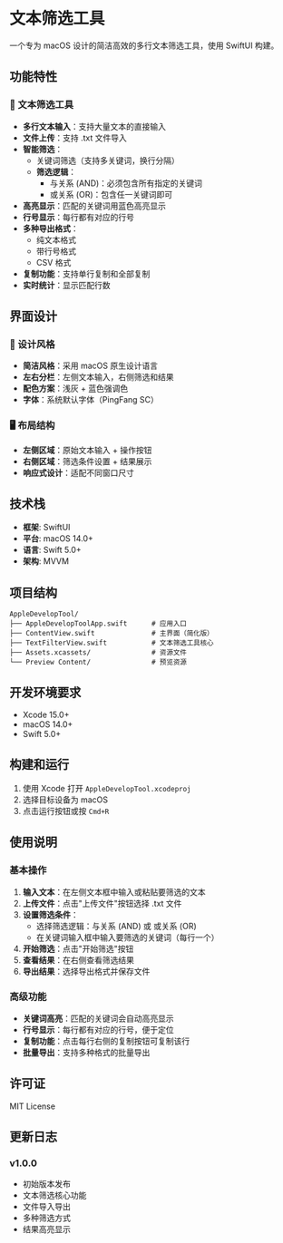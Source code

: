 # 文本筛选工具

一个专为 macOS 设计的简洁高效的多行文本筛选工具，使用 SwiftUI 构建。

## 功能特性

### 📝 文本筛选工具
- **多行文本输入**：支持大量文本的直接输入
- **文件上传**：支持 .txt 文件导入
- **智能筛选**：
  - 关键词筛选（支持多关键词，换行分隔）
  - **筛选逻辑**：
    - 与关系 (AND)：必须包含所有指定的关键词
    - 或关系 (OR)：包含任一关键词即可
- **高亮显示**：匹配的关键词用蓝色高亮显示
- **行号显示**：每行都有对应的行号
- **多种导出格式**：
  - 纯文本格式
  - 带行号格式
  - CSV 格式
- **复制功能**：支持单行复制和全部复制
- **实时统计**：显示匹配行数

## 界面设计

### 🎨 设计风格
- **简洁风格**：采用 macOS 原生设计语言
- **左右分栏**：左侧文本输入，右侧筛选和结果
- **配色方案**：浅灰 + 蓝色强调色
- **字体**：系统默认字体（PingFang SC）

### 🖥️ 布局结构
- **左侧区域**：原始文本输入 + 操作按钮
- **右侧区域**：筛选条件设置 + 结果展示
- **响应式设计**：适配不同窗口尺寸

## 技术栈

- **框架**: SwiftUI
- **平台**: macOS 14.0+
- **语言**: Swift 5.0+
- **架构**: MVVM

## 项目结构

```
AppleDevelopTool/
├── AppleDevelopToolApp.swift      # 应用入口
├── ContentView.swift              # 主界面（简化版）
├── TextFilterView.swift           # 文本筛选工具核心
├── Assets.xcassets/               # 资源文件
└── Preview Content/               # 预览资源
```

## 开发环境要求

- Xcode 15.0+
- macOS 14.0+
- Swift 5.0+

## 构建和运行

1. 使用 Xcode 打开 `AppleDevelopTool.xcodeproj`
2. 选择目标设备为 macOS
3. 点击运行按钮或按 `Cmd+R`

## 使用说明

### 基本操作
1. **输入文本**：在左侧文本框中输入或粘贴要筛选的文本
2. **上传文件**：点击"上传文件"按钮选择 .txt 文件
3. **设置筛选条件**：
   - 选择筛选逻辑：与关系 (AND) 或 或关系 (OR)
   - 在关键词输入框中输入要筛选的关键词（每行一个）
4. **开始筛选**：点击"开始筛选"按钮
5. **查看结果**：在右侧查看筛选结果
6. **导出结果**：选择导出格式并保存文件

### 高级功能
- **关键词高亮**：匹配的关键词会自动高亮显示
- **行号显示**：每行都有对应的行号，便于定位
- **复制功能**：点击每行右侧的复制按钮可复制该行
- **批量导出**：支持多种格式的批量导出

## 许可证

MIT License

## 更新日志

### v1.0.0
- 初始版本发布
- 文本筛选核心功能
- 文件导入导出
- 多种筛选方式
- 结果高亮显示 